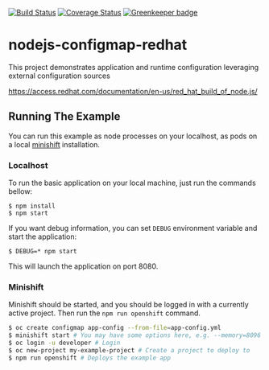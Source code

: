 [![Build Status](https://travis-ci.org/nodeshift-starters/nodejs-configmap-redhat.svg?branch=master)](https://travis-ci.org/nodeshift-starters/nodejs-configmap-redhat) [![Coverage Status](https://coveralls.io/repos/github/nodeshift-starters/nodejs-configmap-redhat/badge.svg?branch=master)](https://coveralls.io/github/nodeshift-starters/nodejs-configmap-redhat?branch=master) [![Greenkeeper badge](https://badges.greenkeeper.io/nodeshift-starters/nodejs-configmap-redhat.svg)](https://greenkeeper.io/)


# nodejs-configmap-redhat
This project demonstrates application and runtime configuration leveraging external configuration sources

https://access.redhat.com/documentation/en-us/red_hat_build_of_node.js/

## Running The Example

You can run this example as node processes on your localhost, as pods on a local
[minishift](https://github.com/minishift/minishift/releases) installation.

### Localhost

To run the basic application on your local machine, just run the commands bellow:

```
$ npm install
$ npm start
```

If you want debug information, you can set `DEBUG` environment variable and start the application:

```
$ DEBUG=* npm start
```

This will launch the application on port 8080.

### Minishift

Minishift should be started, and you should be logged in with a currently
active project. Then run the `npm run openshift` command.

```sh
$ oc create configmap app-config --from-file=app-config.yml
$ minishift start # You may have some options here, e.g. --memory=8096 --vm-driver=virtualbox
$ oc login -u developer # Login
$ oc new-project my-example-project # Create a project to deploy to
$ npm run openshift # Deploys the example app
```
